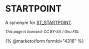 # STARTPOINT

A synonym for [ST\_STARTPOINT](st_startpoint.md).

<sub>_This page is licensed: CC BY-SA / Gnu FDL_</sub>

{% @marketo/form formId="4316" %}
